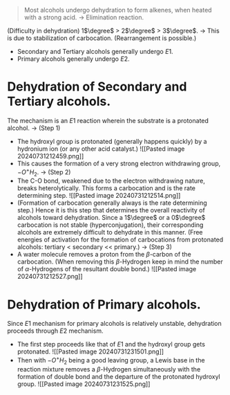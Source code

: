 > Most alcohols undergo dehydration to form alkenes, when heated with a strong acid. -> Elimination reaction.

(Difficulty in dehydration) 1$\degree$ > 2$\degree$ > 3$\degree$.
-> This is due to stabilization of carbocation.
(Rearrangement is possible.)
- Secondary and Tertiary alcohols generally undergo $E1$.
- Primary alcohols generally undergo $E2$.
# Dehydration of Secondary and Tertiary alcohols.
The mechanism is an $E1$ reaction wherein the substrate is a protonated alcohol.
-> (Step 1)
- The hydroxyl group is protonated (generally happens quickly) by a hydronium ion (or any other acid catalyst.)
![[Pasted image 20240731212459.png]]
- This causes the formation of a very strong electron withdrawing group, $-O^+H_2$.
-> (Step 2)
- The C-O bond, weakened due to the electron withdrawing nature, breaks heterolytically. This forms a carbocation and is the rate determining step. 
![[Pasted image 20240731212514.png]]
- (Formation of carbocation generally always is the rate determining step.) Hence it is this step that determines the overall reactivity of alcohols toward dehydration. Since a 1$\degree$ or a 0$\degree$ carbocation is not stable (hyperconjugation), their corresponding alcohols are extremely difficult to dehydrate in this manner. (Free energies of activation for the formation of carbocations from protonated alcohols: tertiary < secondary << primary.)
-> (Step 3)
- A water molecule removes a proton from the $\beta$-carbon of the carbocation. (When removing this $\beta$-Hydrogen keep in mind the number of $\alpha$-Hydrogens of the resultant double bond.)
![[Pasted image 20240731212527.png]]

# Dehydration of Primary alcohols.
Since $E1$ mechanism for primary alcohols is relatively unstable, dehydration proceeds through $E2$ mechanism.
- The first step proceeds like that of $E1$ and the hydroxyl group gets protonated.
![[Pasted image 20240731231501.png]]
- Then with $-O^+H_2$ being a good leaving group, a Lewis base in the reaction mixture removes  a $\beta$-Hydrogen simultaneously with the formation of double bond and the departure of the protonated hydroxyl group.
![[Pasted image 20240731231525.png]]
